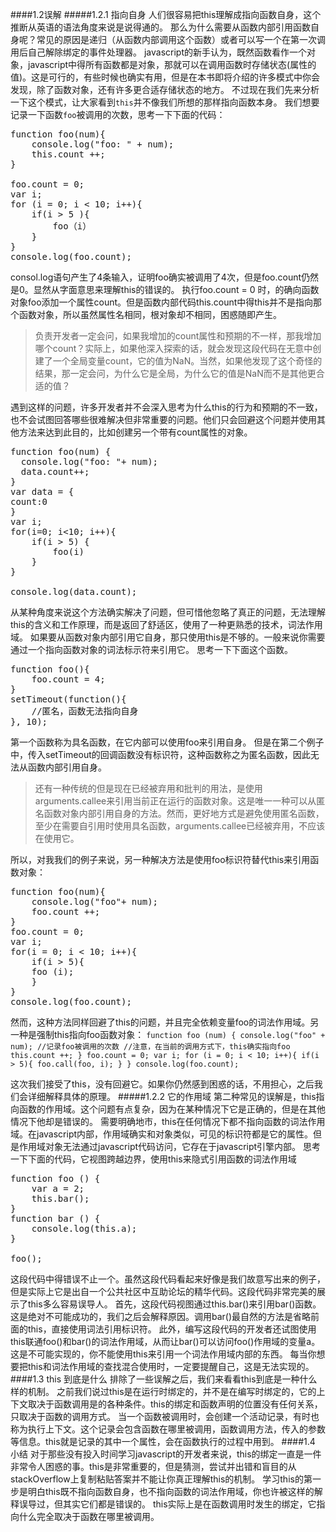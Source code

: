 ####1.2误解
#####1.2.1 指向自身
人们很容易把this理解成指向函数自身，这个推断从英语的语法角度来说是说得通的。
那么为什么需要从函数内部引用函数自身呢？常见的原因是递归（从函数内部调用这个函数）或者可以写一个在第一次调用后自己解除绑定的事件处理器。
javascript的新手认为，既然函数看作一个对象，javascript中得所有函数都是对象，那就可以在调用函数时存储状态(属性的值)。这是可行的，有些时候也确实有用，但是在本书即将介绍的许多模式中你会发现，除了函数对象，还有许多更合适存储状态的地方。
不过现在我们先来分析一下这个模式，让大家看到`this`并不像我们所想的那样指向函数本身。
我们想要记录一下函数`foo`被调用的次数，思考一下下面的代码：
<pre>function foo(num){
	console.log("foo: " + num);
	this.count ++;
}

foo.count = 0;
var i;
for (i = 0; i &lt; 10; i++){
	if(i > 5 ){
		foo（i）
	}
}
console.log(foo.count);
</pre>
consol.log语句产生了4条输入，证明foo确实被调用了4次，但是foo.count仍然是0。显然从字面意思来理解this的错误的。
执行foo.count = 0 时，的确向函数对象foo添加一个属性count。但是函数内部代码this.count中得this并不是指向那个函数对象，所以虽然属性名相同，根对象却不相同，困惑随即产生。
> 负责开发者一定会问，如果我增加的count属性和预期的不一样，那我增加哪个count？实际上，如果他深入探索的话，就会发现这段代码在无意中创建了一个全局变量count，它的值为NaN。当然，如果他发现了这个奇怪的结果，那一定会问，为什么它是全局，为什么它的值是NaN而不是其他更合适的值？

遇到这样的问题，许多开发者并不会深入思考为什么this的行为和预期的不一致，也不会试图回答哪些很难解决但非常重要的问题。他们只会回避这个问题并使用其他方法来达到此目的，比如创建另一个带有count属性的对象。
<pre>
function foo(num) {
  console.log("foo: "+ num);
  data.count++;
}
var data = {
count:0
}
var i;
for(i=0; i&lt;10; i++){
	if(i > 5) {
		foo(i)
	}
}

console.log(data.count);
</pre>
从某种角度来说这个方法确实解决了问题，但可惜他忽略了真正的问题，无法理解this的含义和工作原理，而是返回了舒适区，使用了一种更熟悉的技术，词法作用域。
如果要从函数对象内部引用它自身，那只使用this是不够的。一般来说你需要通过一个指向函数对象的词法标示符来引用它。
思考一下下面这个函数。
<pre>
function foo(){
	foo.count = 4;
}
setTimeout(function(){
	//匿名，函数无法指向自身
}, 10);
</pre>
第一个函数称为具名函数，在它内部可以使用foo来引用自身。
但是在第二个例子中，传入setTimeout的回调函数没有标识符，这种函数称之为匿名函数，因此无法从函数内部引用自身。
> 还有一种传统的但是现在已经被弃用和批判的用法，是使用arguments.callee来引用当前正在运行的函数对象。这是唯一一种可以从匿名函数对象内部引用自身的方法。然而，更好地方式是避免使用匿名函数，至少在需要自引用时使用具名函数，arguments.callee已经被弃用，不应该在使用它。

所以，对我我们的例子来说，另一种解决方法是使用foo标识符替代this来引用函数对象：
<pre>
function foo(num){
	console.log("foo"+ num);
	foo.count ++;
}
foo.count = 0;
var i;
for(i = 0; i &lt; 10; i++){
	if(i > 5){
	foo (i);
	}
}
console.log(foo.count);
</pre>
 然而，这种方法同样回避了this的问题，并且完全依赖变量foo的词法作用域。另一种是强制this指向foo函数对象：
 `function foo (num) {
		console.log("foo" + num);
		//记录foo被调用的次数
		//注意，在当前的调用方式下，this确实指向foo
		this.count ++;
}
foo.count = 0;
var i;
for (i = 0; i < 10; i++){
if(i > 5){
foo.call(foo, i);
}
}
console.log(foo.count);`

这次我们接受了this，没有回避它。如果你仍然感到困惑的话，不用担心，之后我们会详细解释具体的原理。
#####1.2.2 它的作用域
第二种常见的误解是，this指向函数的作用域。这个问题有点复杂，因为在某种情况下它是正确的，但是在其他情况下他却是错误的。
需要明确地市，this在任何情况下都不指向函数的词法作用域。在javascript内部，作用域确实和对象类似，可见的标识符都是它的属性。但是作用域对象无法通过javascript代码访问，它存在于javascript引擎内部。
思考一下下面的代码，它视图跨越边界，使用this来隐式引用函数的词法作用域
<pre>
function foo () {
	var a = 2;
	this.bar();
}
function bar () {
	console.log(this.a);
}

foo();
</pre>
这段代码中得错误不止一个。虽然这段代码看起来好像是我们故意写出来的例子，但是实际上它是出自一个公共社区中互助论坛的精华代码。这段代码非常完美的展示了this多么容易误导人。
首先，这段代码视图通过this.bar()来引用bar()函数。这是绝对不可能成功的，我们之后会解释原因。调用bar()最自然的方法是省略前面的this，直接使用词法引用标识符。
此外，编写这段代码的开发者还试图使用this联通foo()和bar()的词法作用域，从而让bar()可以访问foo()作用域的变量a。这是不可能实现的，你不能使用this来引用一个词法作用域内部的东西。
每当你想要把this和词法作用域的查找混合使用时，一定要提醒自己，这是无法实现的。
####1.3 this 到底是什么
排除了一些误解之后，我们来看看this到底是一种什么样的机制。
之前我们说过this是在运行时绑定的，并不是在编写时绑定的，它的上下文取决于函数调用是的各种条件。this的绑定和函数声明的位置没有任何关系，只取决于函数的调用方式。
当一个函数被调用时，会创建一个活动记录，有时也称为执行上下文。这个记录会包含函数在哪里被调用，函数调用方法，传入的参数等信息。this就是记录的其中一个属性，会在函数执行的过程中用到。
####1.4 小结
对于那些没有投入时间学习javascript的开发者来说，this的绑定一直是一件非常令人困惑的事。this是非常重要的，但是猜测，尝试并出错和盲目的从stackOverflow上复制粘贴答案并不能让你真正理解this的机制。
学习this的第一步是明白this既不指向函数自身，也不指向函数的词法作用域，你也许被这样的解释误导过，但其实它们都是错误的。
this实际上是在函数调用时发生的绑定，它指向什么完全取决于函数在哪里被调用。